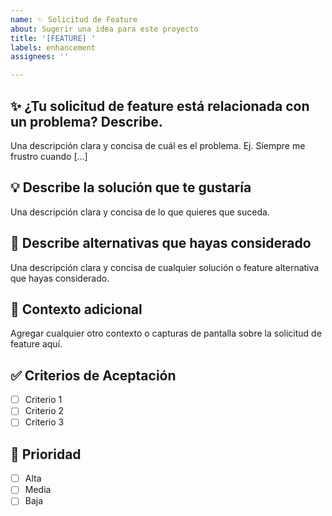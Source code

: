 ```yaml
---
name: ✨ Solicitud de Feature
about: Sugerir una idea para este proyecto
title: '[FEATURE] '
labels: enhancement
assignees: ''

---
```


## ✨ ¿Tu solicitud de feature está relacionada con un problema? Describe.
Una descripción clara y concisa de cuál es el problema. Ej. Siempre me frustro cuando [...]

## 💡 Describe la solución que te gustaría
Una descripción clara y concisa de lo que quieres que suceda.

## 🔀 Describe alternativas que hayas considerado
Una descripción clara y concisa de cualquier solución o feature alternativa que hayas considerado.

## 📝 Contexto adicional
Agregar cualquier otro contexto o capturas de pantalla sobre la solicitud de feature aquí.

## ✅ Criterios de Aceptación
- [ ] Criterio 1
- [ ] Criterio 2
- [ ] Criterio 3

## 🎯 Prioridad
- [ ] Alta
- [ ] Media
- [ ] Baja
